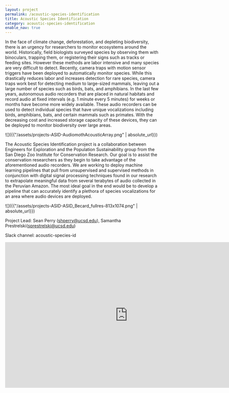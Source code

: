 ```yaml
---
layout: project
permalink: /acoustic-species-identification
title: Acoustic Species Identification
category: acoustic-species-identification
enable_nav: true
---
```


In the face of climate change, deforestation, and depleting biodiversity, there is an urgency for researchers to monitor ecosystems around the world. Historically, field biologists surveyed species by observing them with binoculars, trapping them, or registering their signs such as tracks or feeding sites. However these methods are labor intensive and many species are very difficult to detect. Recently, camera traps with motion sensor triggers have been deployed to automatically monitor species. While this drastically reduces labor and increases detection for rare species, camera traps work best for detecting medium to large-sized mammals, leaving out a large number of species such as birds, bats, and amphibians. In the last few years, autonomous audio recorders that are placed in natural habitats and record audio at fixed intervals (e.g. 1 minute every 5 minutes) for weeks or months have become more widely available. These audio recorders can be used to detect individual species that have unique vocalizations including birds, amphibians, bats, and certain mammals such as primates. With the decreasing cost and increased storage capacity of these devices, they can be deployed to monitor biodiversity over large areas.

![]({{"/assets/projects-ASID-AudiomothAcousticArray.png" | absolute_url}})

The Acoustic Species Identification project is a collaboration between Engineers for Exploration and the Population Sustainability group from the San Diego Zoo Institute for Conservation Research. Our goal is to assist the conservation researchers as they begin to take advantage of the aforementioned audio recorders. We are working to deploy machine learning pipelines that pull from unsupervised and supervised methods in conjunction with digital signal processing techniques found in our research to extrapolate meaningful data from several terabytes of audio collected in the Peruvian Amazon. The most ideal goal in the end would be to develop a pipeline that can accurately identify a plethora of species vocalizations for an area where audio devices are deployed.

![]({{"/assets/projects-ASID-ASID_Becard_fullres-813x1074.png" | absolute_url}})

Project Lead: Sean Perry (<a href="mailto:shperry@ucsd.edu">shperry@ucsd.edu</a>), Samantha Prestrelski(<a href="mailto:sprestrelski@ucsd.edu">sprestrelski@ucsd.edu</a>)

Slack channel: acoustic-species-id

[//]: # (got to love markdown files)
<iframe width="800" height="475" src="https://www.youtube.com/embed/QnObobMEaZE" title="Acoustic Species Identification" frameborder="0" allow="accelerometer; autoplay; clipboard-write; encrypted-media; gyroscope; picture-in-picture; web-share" referrerpolicy="strict-origin-when-cross-origin" allowfullscreen></iframe>



